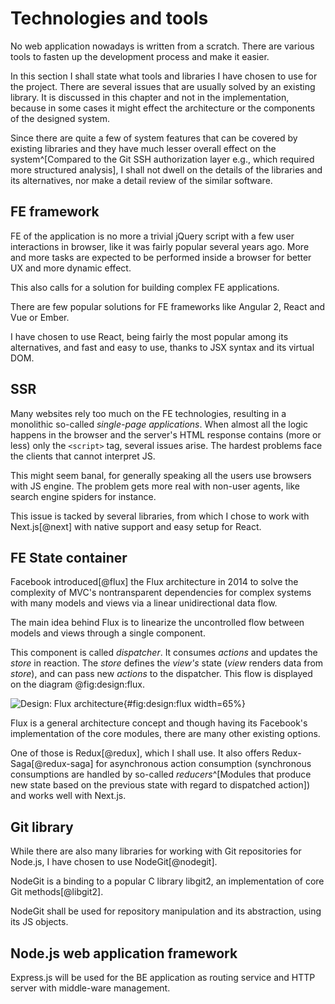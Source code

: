 # Technologies and tools

No web application nowadays is written from a scratch.
There are various tools to fasten up the development process and make it easier.

In this section I shall state what tools and libraries I have chosen to use for the project.
There are several issues that are usually solved by an existing library.
It is discussed in this chapter and not in the implementation, because in some cases it might effect the architecture or the components of the designed system.

Since there are quite a few of system features that can be covered by existing libraries and they have much lesser overall effect on the system^[Compared to the Git SSH authorization layer e.g., which required more structured analysis], I shall not dwell on the details of the libraries and its alternatives, nor make a detail review of the similar software.

## FE framework

FE of the application is no more a trivial jQuery script with a few user interactions in browser, like it was fairly popular several years ago.
More and more tasks are expected to be performed inside a browser for better UX and more dynamic effect.

This also calls for a solution for building complex FE applications.

There are few popular solutions for FE frameworks like Angular 2, React and Vue or Ember.

I have chosen to use React, being fairly the most popular among its alternatives, and fast and easy to use, thanks to JSX syntax and its virtual DOM.

## SSR

Many websites rely too much on the FE technologies, resulting in a monolithic so-called _single-page applications_.
When almost all the logic happens in the browser and the server's HTML response contains (more or less) only the `<script>` tag, several issues arise.
The hardest problems face the clients that cannot interpret JS.

This might seem banal, for generally speaking all the users use browsers with JS engine.
The problem gets more real with non-user agents, like search engine spiders for instance.

This issue is tacked by several libraries, from which I chose to work with Next.js[@next] with native support and easy setup for React.

## FE State container

Facebook introduced[@flux] the Flux architecture in 2014 to solve the complexity of MVC's nontransparent dependencies for complex systems with many models and views via a linear unidirectional data flow.

The main idea behind Flux is to linearize the uncontrolled flow between models and views through a single component.

This component is called _dispatcher_.
It consumes _actions_ and updates the _store_ in reaction.
The _store_ defines the _view's_ state (_view_ renders data from _store_), and can pass new _actions_ to the dispatcher.
This flow is displayed on the diagram @fig:design:flux.

![Design: Flux architecture](./src/assets/diagram/flux){#fig:design:flux width=65%}

Flux is a general architecture concept and though having its Facebook's implementation of the core modules, there are many other existing options.

One of those is Redux[@redux], which I shall use.
It also offers Redux-Saga[@redux-saga] for asynchronous action consumption (synchronous consumptions are handled by so-called _reducers_^[Modules that produce new state based on the previous state with regard to dispatched action]) and works well with Next.js.

## Git library

While there are also many libraries for working with Git repositories for Node.js, I have chosen to use NodeGit[@nodegit].

NodeGit is a binding to a popular C library libgit2, an implementation of core Git methods[@libgit2].

NodeGit shall be used for repository manipulation and its abstraction, using its JS objects.


## Node.js web application framework

Express.js will be used for the BE application as routing service and HTTP server with middle-ware management.
